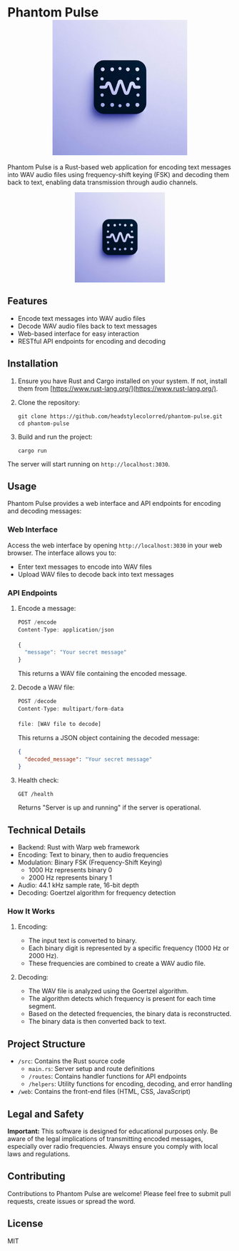 # Phantom Pulse <img src="resources/simple_wave.jpeg" alt="Phantom Pulse Logo" width="60%" height="auto" style="display: block; margin: auto;">
Phantom Pulse is a Rust-based web application for encoding text messages into WAV audio files using frequency-shift keying (FSK) and decoding them back to text, enabling data transmission through audio channels.

<p align="center">
  <img src="resources/simple_wave.jpeg" alt="Phantom Pulse Logo" width="40%" height="auto" style="display: block; margin: auto;">
</p>

## Features

- Encode text messages into WAV audio files
- Decode WAV audio files back to text messages
- Web-based interface for easy interaction
- RESTful API endpoints for encoding and decoding

## Installation

1. Ensure you have Rust and Cargo installed on your system. If not, install them from [https://www.rust-lang.org/](https://www.rust-lang.org/).

2. Clone the repository:
   ```
   git clone https://github.com/headstylecolorred/phantom-pulse.git
   cd phantom-pulse
   ```

3. Build and run the project:
   ```
   cargo run
   ```

The server will start running on `http://localhost:3030`.

## Usage

Phantom Pulse provides a web interface and API endpoints for encoding and decoding messages:

### Web Interface

Access the web interface by opening `http://localhost:3030` in your web browser. The interface allows you to:

- Enter text messages to encode into WAV files
- Upload WAV files to decode back into text messages

### API Endpoints

1. Encode a message:
   ```js
   POST /encode
   Content-Type: application/json

   {
     "message": "Your secret message"
   }
   ```
   This returns a WAV file containing the encoded message.

2. Decode a WAV file:
   ```js
   POST /decode
   Content-Type: multipart/form-data

   file: [WAV file to decode]
   ```
   This returns a JSON object containing the decoded message:
   ```json
   {
     "decoded_message": "Your secret message"
   }
   ```

3. Health check:
   ```
   GET /health
   ```
   Returns "Server is up and running" if the server is operational.

## Technical Details

- Backend: Rust with Warp web framework
- Encoding: Text to binary, then to audio frequencies
- Modulation: Binary FSK (Frequency-Shift Keying)
  - 1000 Hz represents binary 0
  - 2000 Hz represents binary 1
- Audio: 44.1 kHz sample rate, 16-bit depth
- Decoding: Goertzel algorithm for frequency detection

### How It Works

1. Encoding:
   - The input text is converted to binary.
   - Each binary digit is represented by a specific frequency (1000 Hz or 2000 Hz).
   - These frequencies are combined to create a WAV audio file.

2. Decoding:
   - The WAV file is analyzed using the Goertzel algorithm.
   - The algorithm detects which frequency is present for each time segment.
   - Based on the detected frequencies, the binary data is reconstructed.
   - The binary data is then converted back to text.

## Project Structure

- `/src`: Contains the Rust source code
  - `main.rs`: Server setup and route definitions
  - `/routes`: Contains handler functions for API endpoints
  - `/helpers`: Utility functions for encoding, decoding, and error handling
- `/web`: Contains the front-end files (HTML, CSS, JavaScript)

## Legal and Safety

**Important:** This software is designed for educational purposes only. Be aware of the legal implications of transmitting encoded messages, especially over radio frequencies. Always ensure you comply with local laws and regulations.

## Contributing

Contributions to Phantom Pulse are welcome! Please feel free to submit pull requests, create issues or spread the word.

## License

MIT
